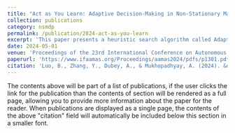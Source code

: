 ```yaml
---
title: "Act as You Learn: Adaptive Decision-Making in Non-Stationary Markov Decision Processes"
collection: publications
category: nsmdp
permalink: /publication/2024-act-as-you-learn
excerpt: 'This paper presents a heuristic search algorithm called Adaptive Monte Carlo Tree Search (ADA-MCTS) for decision-making in non-stationary Markov decision processes.'
date: 2024-05-01
venue: 'Proceedings of the 23rd International Conference on Autonomous Agents and Multiagent Systems'
paperurl: 'https://www.ifaamas.org/Proceedings/aamas2024/pdfs/p1301.pdf'
citation: 'Luo, B., Zhang, Y., Dubey, A., & Mukhopadhyay, A. (2024). &quot;Act as You Learn: Adaptive Decision-Making in Non-Stationary Markov Decision Processes.&quot; <i>Proceedings of the 23rd International Conference on Autonomous Agents and Multiagent Systems</i>. 1301-1309.'
---
```


The contents above will be part of a list of publications, if the user clicks the link for the publication than the contents of section will be rendered as a full page, allowing you to provide more information about the paper for the reader. When publications are displayed as a single page, the contents of the above "citation" field will automatically be included below this section in a smaller font.